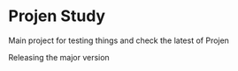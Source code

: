 # Projen Study

Main project for testing things and check the latest of Projen

Releasing the major version
